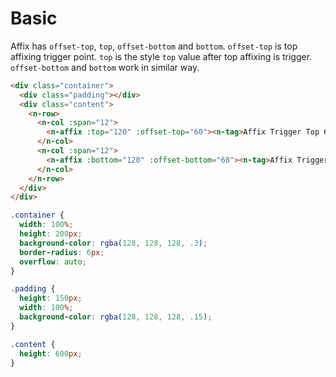 # Basic
Affix has `offset-top`, `top`, `offset-bottom` and `bottom`. `offset-top` is top affixing trigger point. `top` is the style `top` value after top affixing is trigger. `offset-bottom` and `bottom` work in similar way.
```html
<div class="container">
  <div class="padding"></div>
  <div class="content">
    <n-row>
      <n-col :span="12">
        <n-affix :top="120" :offset-top="60"><n-tag>Affix Trigger Top 60px</n-tag></n-affix>
      </n-col>
      <n-col :span="12">
        <n-affix :bottom="120" :offset-bottom="60"><n-tag>Affix Trigger Bottom 60px</n-tag></n-affix>
      </n-col>
    </n-row>
  </div>
</div>
```
```css
.container {
  width: 100%;
  height: 200px;
  background-color: rgba(128, 128, 128, .3);
  border-radius: 6px;
  overflow: auto;
}

.padding {
  height: 150px;
  width: 100%;
  background-color: rgba(128, 128, 128, .15);
}

.content {
  height: 600px;
}
```